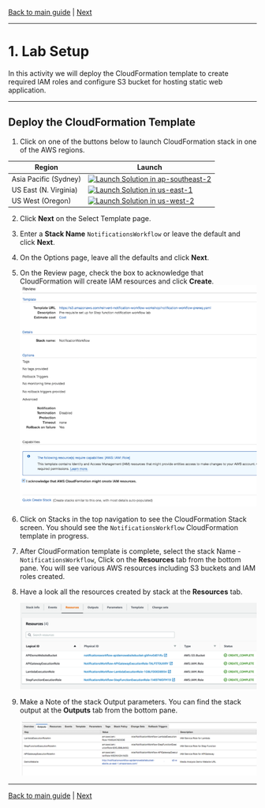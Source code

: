 [Back to main guide](../README.md) | [Next](create-lambda-functions.md)

___

# 1. Lab Setup

In this activity we will deploy the CloudFormation template to create required IAM roles and configure S3 bucket for hosting static web application.

___

## Deploy the CloudFormation Template

1. Click on one of the buttons below to launch CloudFormation stack in one of the AWS regions.

Region | Launch
-------|-----
Asia Pacific (Sydney) | [![Launch Solution in ap-southeast-2](http://docs.aws.amazon.com/AWSCloudFormation/latest/UserGuide/images/cloudformation-launch-stack-button.png)](https://console.aws.amazon.com/cloudformation/home?region=ap-southeast-2#/stacks/new?stackName=NotificationsWorkflow&templateURL=https://s3.amazonaws.com/reinvent-notification-workflow-workshop/notification-workflow-prereq.yaml)
US East (N. Virginia) | [![Launch Solution in us-east-1](http://docs.aws.amazon.com/AWSCloudFormation/latest/UserGuide/images/cloudformation-launch-stack-button.png)](https://console.aws.amazon.com/cloudformation/home?region=us-east-1#/stacks/new?stackName=NotificationsWorkflow&templateURL=https://s3.amazonaws.com/reinvent-notification-workflow-workshop/notification-workflow-prereq.yaml)
US West (Oregon) | [![Launch Solution in us-west-2](http://docs.aws.amazon.com/AWSCloudFormation/latest/UserGuide/images/cloudformation-launch-stack-button.png)](https://console.aws.amazon.com/cloudformation/home?region=us-west-2#/stacks/new?stackName=NotificationsWorkflow&templateURL=https://s3.amazonaws.com/reinvent-notification-workflow-workshop/notification-workflow-prereq.yaml)

2. Click **Next** on the Select Template page.

3. Enter a **Stack Name** `NotificationsWorkflow` or leave the default and click **Next**.

4. On the Options page, leave all the defaults and click **Next**.

5. On the Review page, check the box to acknowledge that CloudFormation will create IAM resources and click **Create**.
    ![Acknowledge IAM Screenshot](images/cfn-ack-iam.png)

6. Click on Stacks in  the top navigation to see the CloudFormation Stack screen. You should see the `NotificationsWorkflow` CloudFormation template in progress.

7. After CloudFormation template is complete, select the stack Name - `NotificationsWorkflow`, Click on the **Resources** tab from the bottom pane. You will see various AWS resources including S3 buckets and IAM roles created.

8. Have a look all the resources created by stack at the **Resources** tab.

	![Stack Output](images/cfn-resources.png)

9. Make a Note of the stack Output parameters. You can find the stack output at the **Outputs** tab from the bottom pane.

	![Stack Output](images/cfn-outputs.png)
___

[Back to main guide](../README.md) | [Next](create-lambda-functions.md)